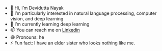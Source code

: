 - 👋 Hi, I’m Devidutta Nayak
- 👀 I’m particularly interested in natural language processing, computer vision, and deep learning
- 🌱 I’m currently learning deep learning
- 📫 You can reach me on [Linkedin](https://www.linkedin.com/in/deviduttanayak18/)
- 😄 Pronouns: he
- ⚡ Fun fact: I have an elder sister who looks nothing like me.

<!---
devidutta-learn/devidutta-learn is a ✨ special ✨ repository because its `README.md` (this file) appears on your GitHub profile.
You can click the Preview link to take a look at your changes.
--->
